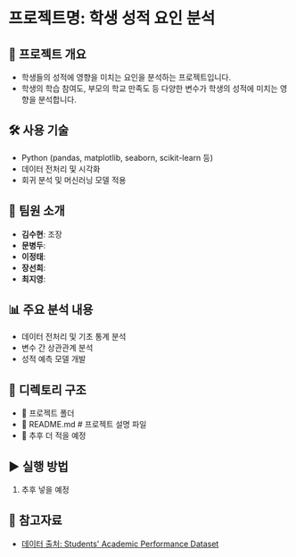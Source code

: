 # 프로젝트명: 학생 성적 요인 분석

## 📌 프로젝트 개요
- 학생들의 성적에 영향을 미치는 요인을 분석하는 프로젝트입니다.
- 학생의 학습 참여도, 부모의 학교 만족도 등 다양한 변수가 학생의 성적에 미치는 영향을 분석합니다.

## 🛠️ 사용 기술
- Python (pandas, matplotlib, seaborn, scikit-learn 등)
- 데이터 전처리 및 시각화
- 회귀 분석 및 머신러닝 모델 적용

## 👥 팀원 소개
- **김수현**: 조장
- **문병두**: 
- **이정태**: 
- **장선희**: 
- **최지영**:

## 📊 주요 분석 내용
- 데이터 전처리 및 기초 통계 분석
- 변수 간 상관관계 분석
- 성적 예측 모델 개발

## 📂 디렉토리 구조
- 📂 프로젝트 폴더
- 📜 README.md # 프로젝트 설명 파일
- 📜 추후 더 적을 예정

## ▶️ 실행 방법
1. 추후 넣을 예정

## 📌 참고자료
- [데이터 출처: Students' Academic Performance Dataset](https://www.kaggle.com/datasets/aljarah/xAPI-Edu-Data/data)
